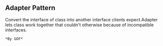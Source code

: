 ## Adapter Pattern ##

Convert the interface of class into another interface clients expect.Adapter lets class work together that couldn't otherwise because of incompatible interfaces.
 
    *By GOF*